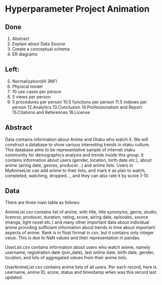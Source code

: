 # Hyperparameter Project Animation

## Done
1. Abstract
2. Explain about Data Source
3. Create a conceptual schema
4. ER diagrams

## Left:
5. Normalization(till 3NF)
6. Physical model
7. 10 use cases per person
8. 5 views per person
9. 5 procedures per person
10.5 functions per person
11.5 indexes per person
12.Analytics
13.Conclusion
14.Professionalism and Report
15.Citations and References
16.License


## Abstract
Data contains information about Anime and Otaku who watch it. We will construct a database to show various interesting trends in otaku culture. This database aims to be representative sample of internet otaku community for demographics analysis and trends inside this group. It contains information about users (gender, location, birth date etc.), about anime (airing date, genres, producer...) and anime lists. Users in MyAnimeList can add anime to their lists, and mark it as plan to watch, completed, watching, dropped..., and they can also rate it by score 1-10. 


## Data
There are three main table as follows:

AnimeList.csv contains list of anime, with title, title synonyms, genre, studio, licencor, producer, duration, rating, score, airing date, episodes, source (manga, light novel etc.) and many other important data about individual anime providing sufficient information about trends in time about important aspects of anime. Rank is in float format in csv, but it contains only integer value. This is due to NaN values and their representation in pandas.

UserList.csv contains information about users who watch anime, namely username, registration date (join_date), last online date, birth date, gender, location, and lots of aggregated values from their anime lists.

UserAnimeList.csv contains anime lists of all users. Per each record, here is username, anime ID, score, status and timestamp when was this record last updated.

